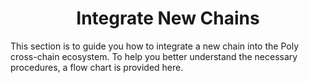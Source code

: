 <h1 align="center">Integrate New Chains</h1>

This section is to guide you how to integrate a new chain into the Poly cross-chain ecosystem. To help you better understand the necessary procedures, a flow chart is provided here. 

<div align=center><img src="resources/add_chain_flow.png" alt=""/></div>


